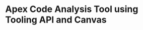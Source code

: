 Apex Code Analysis Tool using Tooling API and Canvas
====================================================

